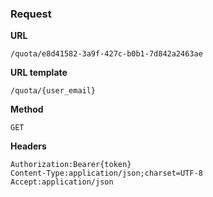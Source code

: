 ### Request

**URL**

`/quota/e8d41582-3a9f-427c-b0b1-7d842a2463ae`

**URL template**

`/quota/{user_email}`

**Method**

`GET`

**Headers**

`Authorization:Bearer{token}`  
`Content-Type:application/json;charset=UTF-8`  
`Accept:application/json`  
